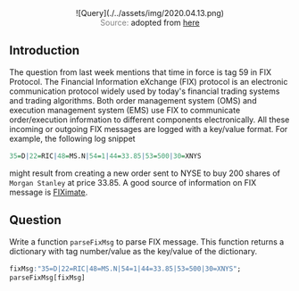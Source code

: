 <span style="display:block;text-align:center">
![Query](./../assets/img/2020.04.13.png)
</span>
<span style="display:block;text-align:center"><font color="grey">Source: </font>adopted from <a href="https://forexware.com/en/blog/wp-content/uploads/2017/05/FIXProtocol_Logo.jpg">here</a></span>


## Introduction
The question from last week mentions that time in force is tag 59 in FIX Protocol. The Financial Information eXchange (FIX) protocol is an electronic communication protocol widely used by today's financial trading systems and trading algorithms. Both order management system (OMS) and execution management system (EMS) use FIX to communicate order/execution information to different components electronically. All these incoming or outgoing FIX messages are logged with a key/value format. For example, the following log snippet

```q
35=D|22=RIC|48=MS.N|54=1|44=33.85|53=500|30=XNYS
```

might result from creating a new order sent to NYSE to buy 200 shares of ``Morgan Stanley`` at price 33.85. A good source of information on FIX message is [FIXimate][FIXimate].


## Question
Write a function ``parseFixMsg`` to parse FIX message. This function returns a dictionary with tag number/value as the key/value of the dictionary.

```q
fixMsg:"35=D|22=RIC|48=MS.N|54=1|44=33.85|53=500|30=XNYS";
parseFixMsg[fixMsg]
```

[FIXimate]: https://fiximate.fixtrading.org/
